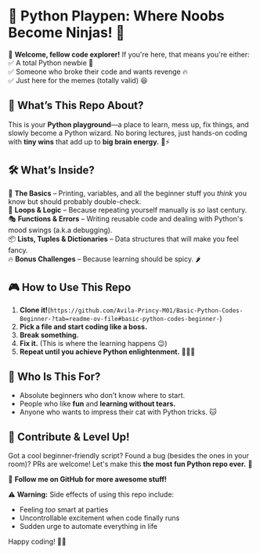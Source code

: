 # 🐍 Python Playpen: Where Noobs Become Ninjas! 🥷  

🚀 **Welcome, fellow code explorer!** If you're here, that means you're either:  
✅ A total Python newbie 🐣  
✅ Someone who broke their code and wants revenge 🔥  
✅ Just here for the memes (totally valid) 😆  

## 🎯 What’s This Repo About?  
This is your **Python playground**—a place to learn, mess up, fix things, and slowly become a Python wizard. No boring lectures, just hands-on coding with **tiny wins** that add up to **big brain energy.** 🧠⚡  

## 🛠 What’s Inside?  

📜 **The Basics** – Printing, variables, and all the beginner stuff you *think* you know but should probably double-check.  
🔁 **Loops & Logic** – Because repeating yourself manually is *so* last century.  
🎭 **Functions & Errors** – Writing reusable code and dealing with Python's mood swings (a.k.a debugging).  
📦 **Lists, Tuples & Dictionaries** – Data structures that will make you feel fancy.  
🔥 **Bonus Challenges** – Because learning should be spicy. 🌶  

## 🎮 How to Use This Repo  
1. **Clone it!**(`https://github.com/Avila-Princy-M01/Basic-Python-Codes-Beginner-?tab=readme-ov-file#basic-python-codes-beginner-`)  
2. **Pick a file and start coding like a boss.**  
3. **Break something.**  
4. **Fix it.** (This is where the learning happens 😉)  
5. **Repeat until you achieve Python enlightenment.** 🧘‍♂️🐍  

## 👀 Who Is This For?  
- Absolute beginners who don’t know where to start.  
- People who like **fun** and **learning without tears.**  
- Anyone who wants to impress their cat with Python tricks. 🐱  

## 🌟 Contribute & Level Up!  
Got a cool beginner-friendly script? Found a bug (besides the ones in your room)? PRs are welcome! Let's make this **the most fun Python repo ever.** 🚀  

📢 **Follow me on GitHub for more awesome stuff!**  

⚠️ **Warning:** Side effects of using this repo include:  
- Feeling *too* smart at parties  
- Uncontrollable excitement when code finally runs  
- Sudden urge to automate everything in life  

Happy coding! 🎉🐍  
